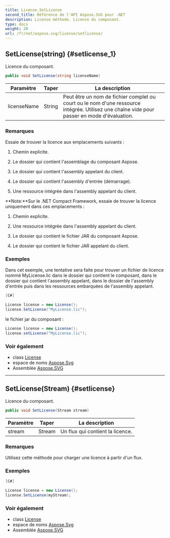 ```yaml
---
title: License.SetLicense
second_title: Référence de l'API Aspose.SVG pour .NET
description: License méthode. Licence du composant.
type: docs
weight: 20
url: /fr/net/aspose.svg/license/setlicense/
---
```

## SetLicense(string) {#setlicense_1}

Licence du composant.

```csharp
public void SetLicense(string licenseName)
```

| Paramètre | Taper | La description |
| --- | --- | --- |
| licenseName | String | Peut être un nom de fichier complet ou court ou le nom d'une ressource intégrée. Utilisez une chaîne vide pour passer en mode d'évaluation. |

### Remarques

Essaie de trouver la licence aux emplacements suivants :

1. Chemin explicite.

2. Le dossier qui contient l'assemblage du composant Aspose.

3. Le dossier qui contient l'assembly appelant du client.

4. Le dossier qui contient l'assembly d'entrée (démarrage).

5. Une ressource intégrée dans l'assembly appelant du client.

**Note:**Sur le .NET Compact Framework, essaie de trouver la licence uniquement dans ces emplacements :

1. Chemin explicite.

2. Une ressource intégrée dans l'assembly appelant du client.

2. Le dossier qui contient le fichier JAR du composant Aspose.

3. Le dossier qui contient le fichier JAR appelant du client.

### Exemples

Dans cet exemple, une tentative sera faite pour trouver un fichier de licence nommé MyLicense.lic dans le dossier qui contient  le composant, dans le dossier qui contient l'assembly appelant, dans le dossier de l'assembly d'entrée puis dans les ressources embarquées de l'assembly appelant.

```csharp
[C#]

License license = new License();
license.SetLicense("MyLicense.lic");
```

le fichier jar du composant :

```csharp
License license = new License();
license.setLicense("MyLicense.lic");
```

### Voir également

* class [License](../)
* espace de noms [Aspose.Svg](../../license/)
* Assemblée [Aspose.SVG](../../../)

---

## SetLicense(Stream) {#setlicense}

Licence du composant.

```csharp
public void SetLicense(Stream stream)
```

| Paramètre | Taper | La description |
| --- | --- | --- |
| stream | Stream | Un flux qui contient la licence. |

### Remarques

Utilisez cette méthode pour charger une licence à partir d'un flux.

### Exemples

```csharp
[C#]

License license = new License();
license.SetLicense(myStream);
```

### Voir également

* class [License](../)
* espace de noms [Aspose.Svg](../../license/)
* Assemblée [Aspose.SVG](../../../)


